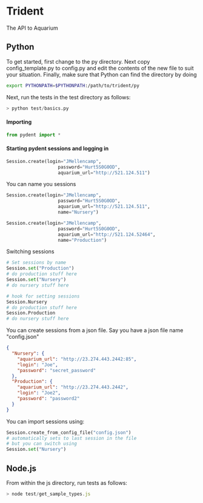 Trident
===
The API to Aquarium

Python
---

To get started, first change to the py directory. Next copy config_template.py to config.py and edit the contents of the new file to suit your situation. Finally, make sure that Python can find the directory by doing

```bash
export PYTHONPATH=$PYTHONPATH:/path/to/trident/py
```

Next, run the tests in the test directory as follows:

```python
> python test/basics.py
```

#### Importing
```python
from pydent import *
```

#### Starting pydent sessions and logging in
```python
Session.create(login="JMellencamp",
                   password="Hurt5S0G0OD",
                   aquarium_url="http://521.124.511")
```

You can name you sessions
```python
Session.create(login="JMellencamp",
                   password="Hurt5S0G0OD",
                   aquarium_url="http://521.124.511",
                   name="Nursery")

Session.create(login="JMellencamp",
                   password="Hurt5S0G0OD",
                   aquarium_url="http://521.124.52464",
                   name="Production")
```

Switching sessions
```python
# Set sessions by name
Session.set("Production")
# do production stuff here
Session.set("Nursery")
# do nursery stuff here

# hook for setting sessions
Session.Nursery
# do production stuff here
Session.Production
# do nursery stuff here
```

You can create sessions from a json file. Say you have a json file name "config.json"
```json
{
  "Nursery": {
    "aquarium_url": "http://23.274.443.2442:85",
    "login": "Joe",
    "password": "secret_password"
  },
  "Production": {
    "aquarium_url": "http://23.274.443.2442",
    "login": "Joe2",
    "password": "password2"
  }
}
```
You can import sessions using:
```python
Session.create_from_config_file("config.json")
# automatically sets to last session in the file
# but you can switch using
Session.set("Nursery")
```

Node.js
---

From within the js directory, run tests as follows:

```javascript
> node test/get_sample_types.js
```
